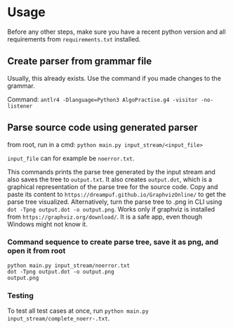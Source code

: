 # Usage
Before any other steps, make sure you have a recent python version and all requirements from `requirements.txt` installed.

## Create parser from grammar file

Usually, this already exists. Use the command if you made changes to the grammar.

Command: `antlr4 -Dlanguage=Python3 AlgoPractise.g4 -visitor -no-listener`


## Parse source code using generated parser
from root, run in a cmd: `python main.py input_stream/<input_file>`

`input_file` can for example be `noerror.txt`.

This commands prints the parse tree generated by the input stream and also saves the tree to `output.txt`. It also creates `output.dot`, which is a graphical representation of the parse tree for the source code. Copy and paste its content to `https://dreampuf.github.io/GraphvizOnline/` to get the parse tree visualized. Alternatively, turn the parse tree to .png in CLI using `dot -Tpng output.dot -o output.png`. Works only if graphviz is installed from `https://graphviz.org/download/`. It is a safe app, even though Windows might not know it.

### Command sequence to create parse tree, save it as png, and open it from root
``` 
python main.py input_stream/noerror.txt
dot -Tpng output.dot -o output.png
output.png
```
### Testing
To test all test cases at once, run `python main.py input_stream/complete_noerr-.txt`.